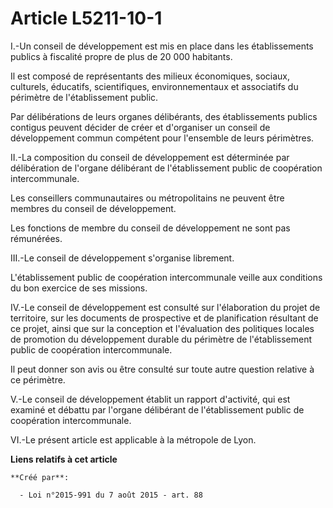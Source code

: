 # Article L5211-10-1

I.-Un conseil de développement est mis en place dans les établissements publics à fiscalité propre de plus de 20 000
habitants. 

Il est composé de représentants des milieux économiques, sociaux, culturels, éducatifs, scientifiques, environnementaux et
associatifs du périmètre de l'établissement public. 

Par délibérations de leurs organes délibérants, des établissements publics contigus peuvent décider de créer et d'organiser
un conseil de développement commun compétent pour l'ensemble de leurs périmètres. 

II.-La composition du conseil de développement est déterminée par délibération de l'organe délibérant de l'établissement
public de coopération intercommunale. 

Les conseillers communautaires ou métropolitains ne peuvent être membres du conseil de développement. 

Les fonctions de membre du conseil de développement ne sont pas rémunérées. 

III.-Le conseil de développement s'organise librement. 

L'établissement public de coopération intercommunale veille aux conditions du bon exercice de ses missions. 

IV.-Le conseil de développement est consulté sur l'élaboration du projet de territoire, sur les documents de prospective et
de planification résultant de ce projet, ainsi que sur la conception et l'évaluation des politiques locales de promotion du
développement durable du périmètre de l'établissement public de coopération intercommunale. 

Il peut donner son avis ou être consulté sur toute autre question relative à ce périmètre. 

V.-Le conseil de développement établit un rapport d'activité, qui est examiné et débattu par l'organe délibérant de
l'établissement public de coopération intercommunale. 

VI.-Le présent article est applicable à la métropole de Lyon.

**Liens relatifs à cet article**

	**Créé par**:

	  - Loi n°2015-991 du 7 août 2015 - art. 88
